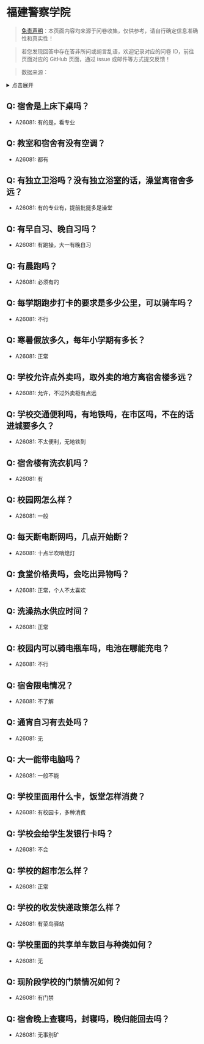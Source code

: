 # 福建警察学院

> [免责声明](https://colleges.chat/#_3)：本页面内容均来源于问卷收集，仅供参考，请自行确定信息准确性和真实性！

> 若您发现回答中存在答非所问或胡言乱语，欢迎记录对应的问卷 ID，前往页面对应的 GitHub 页面，通过 issue 或邮件等方式提交反馈！

> 数据来源：

<details><summary>点击展开</summary>
<ul>
<li>A26081: 匿名 (2024 年 07 月)</li>
</ul>
</details>

## Q: 宿舍是上床下桌吗？

- A26081: 有的是，看专业

## Q: 教室和宿舍有没有空调？

- A26081: 都有

## Q: 有独立卫浴吗？没有独立浴室的话，澡堂离宿舍多远？

- A26081: 有的专业有，提前批挺多是澡堂

## Q: 有早自习、晚自习吗？

- A26081: 有跑操，大一有晚自习

## Q: 有晨跑吗？

- A26081: 必须有的

## Q: 每学期跑步打卡的要求是多少公里，可以骑车吗？

- A26081: 不行

## Q: 寒暑假放多久，每年小学期有多长？

- A26081: 正常

## Q: 学校允许点外卖吗，取外卖的地方离宿舍楼多远？

- A26081: 允许，不过外卖柜有点远

## Q: 学校交通便利吗，有地铁吗，在市区吗，不在的话进城要多久？

- A26081: 不太便利，无地铁到

## Q: 宿舍楼有洗衣机吗？

- A26081: 有

## Q: 校园网怎么样？

- A26081: 一般

## Q: 每天断电断网吗，几点开始断？

- A26081: 十点半吹哨熄灯

## Q: 食堂价格贵吗，会吃出异物吗？

- A26081: 正常，个人不太喜欢

## Q: 洗澡热水供应时间？

- A26081: 正常

## Q: 校园内可以骑电瓶车吗，电池在哪能充电？

- A26081: 不行

## Q: 宿舍限电情况？

- A26081: 不了解

## Q: 通宵自习有去处吗？

- A26081: 无

## Q: 大一能带电脑吗？

- A26081: 一般不能

## Q: 学校里面用什么卡，饭堂怎样消费？

- A26081: 有校园卡，多种消费

## Q: 学校会给学生发银行卡吗？

- A26081: 不会

## Q: 学校的超市怎么样？

- A26081: 正常

## Q: 学校的收发快递政策怎么样？

- A26081: 有菜鸟驿站

## Q: 学校里面的共享单车数目与种类如何？

- A26081: 无

## Q: 现阶段学校的门禁情况如何？

- A26081: 有门禁

## Q: 宿舍晚上查寝吗，封寝吗，晚归能回去吗？

- A26081: 无事别矿

